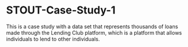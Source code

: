 # STOUT-Case-Study-1
This is a case study with a data set that represents thousands of loans made through the Lending Club platform, which is a platform that allows individuals to lend to other individuals.
